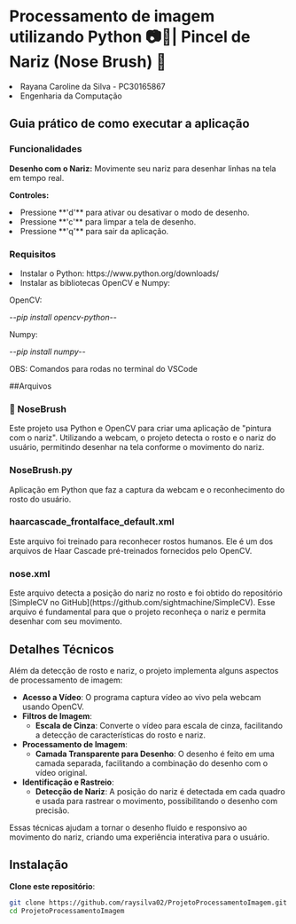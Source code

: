 # Processamento de imagem utilizando Python 📷🐍| Pincel de Nariz (Nose Brush) 👃
<li>Rayana Caroline da Silva - PC30165867</li>
<li>Engenharia da Computação</li></li>

<h2>Guia prático de como executar a aplicação</h2>

<h3>Funcionalidades</h3>
<p><b>Desenho com o Nariz:</b> Movimente seu nariz para desenhar linhas na tela em tempo real.</p>
<p><b>Controles:</b></p> 
<li>Pressione **'d'** para ativar ou desativar o modo de desenho.</li>
<li>Pressione **'c'** para limpar a tela de desenho.</li>
<li>Pressione **'q'** para sair da aplicação.</li>

<h3>Requisitos</h3>
<li>Instalar o Python: <href>https://www.python.org/downloads/</href></li>
<li>Instalar as bibliotecas OpenCV e Numpy:</li>
<p>OpenCV:</p>
<p><i>--pip install opencv-python--</i></p>
<p>Numpy:</p>
<p><i>--pip install numpy--</i></p>
<p>OBS: Comandos para rodas no terminal do VSCode</p>

##Arquivos
<h3>📁 NoseBrush</h3>
Este projeto usa Python e OpenCV para criar uma aplicação de "pintura com o nariz". Utilizando a webcam, o projeto detecta o rosto e o nariz do usuário, permitindo desenhar na tela conforme o movimento do nariz.

<h3>NoseBrush.py</h3>
Aplicação em Python que faz a captura da webcam e o reconhecimento do rosto do usuário. 

<h3>haarcascade_frontalface_default.xml</h3>
Este arquivo foi treinado para reconhecer rostos humanos. Ele é um dos arquivos de Haar Cascade pré-treinados fornecidos pelo OpenCV.
<h3>nose.xml</h3> 
Este arquivo detecta a posição do nariz no rosto e foi obtido do repositório [SimpleCV no GitHub](https://github.com/sightmachine/SimpleCV). Esse arquivo é fundamental para que o projeto reconheça o nariz e permita desenhar com seu movimento.

## Detalhes Técnicos

Além da detecção de rosto e nariz, o projeto implementa alguns aspectos de processamento de imagem:

- **Acesso a Vídeo**: O programa captura vídeo ao vivo pela webcam usando OpenCV.
- **Filtros de Imagem**:
  - **Escala de Cinza**: Converte o vídeo para escala de cinza, facilitando a detecção de características do rosto e nariz.
- **Processamento de Imagem**:
  - **Camada Transparente para Desenho**: O desenho é feito em uma camada separada, facilitando a combinação do desenho com o vídeo original.
- **Identificação e Rastreio**:
  - **Detecção de Nariz**: A posição do nariz é detectada em cada quadro e usada para rastrear o movimento, possibilitando o desenho com precisão.
  
Essas técnicas ajudam a tornar o desenho fluido e responsivo ao movimento do nariz, criando uma experiência interativa para o usuário.

## Instalação

**Clone este repositório**:
   ```bash
   git clone https://github.com/raysilva02/ProjetoProcessamentoImagem.git
   cd ProjetoProcessamentoImagem

